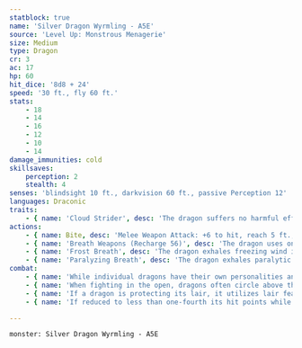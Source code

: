 ```yaml
---
statblock: true
name: 'Silver Dragon Wyrmling - A5E'
source: 'Level Up: Monstrous Menagerie'
size: Medium
type: Dragon
cr: 3
ac: 17
hp: 60
hit_dice: '8d8 + 24'
speed: '30 ft., fly 60 ft.'
stats:
    - 18
    - 14
    - 16
    - 12
    - 10
    - 14
damage_immunities: cold
skillsaves:
    perception: 2
    stealth: 4
senses: 'blindsight 10 ft., darkvision 60 ft., passive Perception 12'
languages: Draconic
traits:
    - { name: 'Cloud Strider', desc: 'The dragon suffers no harmful effects from high altitude.' }
actions:
    - { name: Bite, desc: 'Melee Weapon Attack: +6 to hit, reach 5 ft., one target. Hit: 20 (3d10 + 4) piercing damage.' }
    - { name: 'Breath Weapons (Recharge 56)', desc: 'The dragon uses one of the following breath weapons:' }
    - { name: 'Frost Breath', desc: 'The dragon exhales freezing wind in a 15-foot cone. Each creature in the area makes a DC 13 Constitution saving throw, taking 17 (5d6) cold damage on a failed save or half damage on a success.' }
    - { name: 'Paralyzing Breath', desc: 'The dragon exhales paralytic gas in a 15-foot cone. Each creature in the area must succeed on a DC 13 Constitution saving throw or be paralyzed until the end of its next turn.' }
combat:
    - { name: 'While individual dragons have their own personalities and tactics, most rely heavily on their breath weapons', desc: 'They use them whenever they can, preferably from maximum distance and while flying above their enemies.' }
    - { name: 'When fighting in the open, dragons often circle above their enemies as they wait for their breath weapons to recharge', desc: "They only close to melee if their enemies deal significant damage with ranged attacks, or if they can savage an enemy cut off from its allies. Once bloodied, dragons become more aggressive, attacking with bite and claws when their breath weapons aren't available." }
    - { name: 'If a dragon is protecting its lair, it utilizes lair features, traps, allies, and architecture such as escape tunnels to keep up a hit-and-run fight, reappearing only when it has a fully-recharged breath weapon', desc: 'If the dragon is forced into melee combat, it uses its bite and claws against a single foe. If it has legendary actions like Roar and Wing Attack, it uses them to disperse its other enemies.' }
    - { name: 'If reduced to less than one-fourth its hit points while fighting in the open, a dragon flies away', desc: 'However, it fights to the death to defend its lair, unless it can regain the upper hand through tricks or bargains.' }

---
```

```statblock
monster: Silver Dragon Wyrmling - A5E
```
